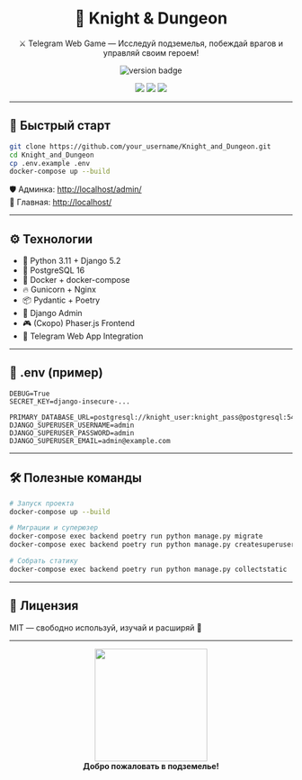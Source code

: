 <h1 align="center">🏰 Knight & Dungeon</h1>
<p align="center">⚔️ Telegram Web Game — Исследуй подземелья, побеждай врагов и управляй своим героем!</p>

<p align="center">
  <img src="https://img.shields.io/badge/version-0.2.0-blue" alt="version badge"/>
</p>

<p align="center">
  <img src="https://img.shields.io/badge/python-3.11-blue?logo=python">
  <img src="https://img.shields.io/badge/Django-5.2-success?logo=django">
  <img src="https://img.shields.io/badge/docker-compose-blue?logo=docker">
</p>

---

## 🚀 Быстрый старт

```bash
git clone https://github.com/your_username/Knight_and_Dungeon.git
cd Knight_and_Dungeon
cp .env.example .env
docker-compose up --build
```

🛡️ Админка: [http://localhost/admin/](http://localhost/admin/)  
🏹 Главная: [http://localhost/](http://localhost/)

---

## ⚙️ Технологии

- 🐍 Python 3.11 + Django 5.2
- 🐘 PostgreSQL 16
- 🐳 Docker + docker-compose
- 🔥 Gunicorn + Nginx
- 📦 Pydantic + Poetry
- 🧙 Django Admin
- 🎮 (Скоро) Phaser.js Frontend
- 💬 Telegram Web App Integration

---


## 🔐 .env (пример)

```env
DEBUG=True
SECRET_KEY=django-insecure-...

PRIMARY_DATABASE_URL=postgresql://knight_user:knight_pass@postgresql:5432/knight_db
DJANGO_SUPERUSER_USERNAME=admin
DJANGO_SUPERUSER_PASSWORD=admin
DJANGO_SUPERUSER_EMAIL=admin@example.com
```

---

## 🛠 Полезные команды

```bash
# Запуск проекта
docker-compose up --build

# Миграции и суперюзер
docker-compose exec backend poetry run python manage.py migrate
docker-compose exec backend poetry run python manage.py createsuperuser

# Собрать статику
docker-compose exec backend poetry run python manage.py collectstatic
```

---

## 📝 Лицензия

MIT — свободно используй, изучай и расширяй 🚀

---
<p align="center">
  <img src="https://media.giphy.com/media/v1.Y2lkPTc5MGI3NjExYzhjM2I3OTkzZGU0Y2JjNDYwMzA2NTYwZGE0YmFkNmNmYzdmMzE0YyZjdD1n/pxMy6cKpDLUmc/giphy.gif" width="200">
  <br><strong>Добро пожаловать в подземелье!</strong>
</p>
